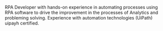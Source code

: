 RPA Developer with hands-on experience in automating processes using RPA software to drive the improvement in the processes of Analytics and probleming solving.
Experience with automation technologies (UiPath)
uipayh certified.
